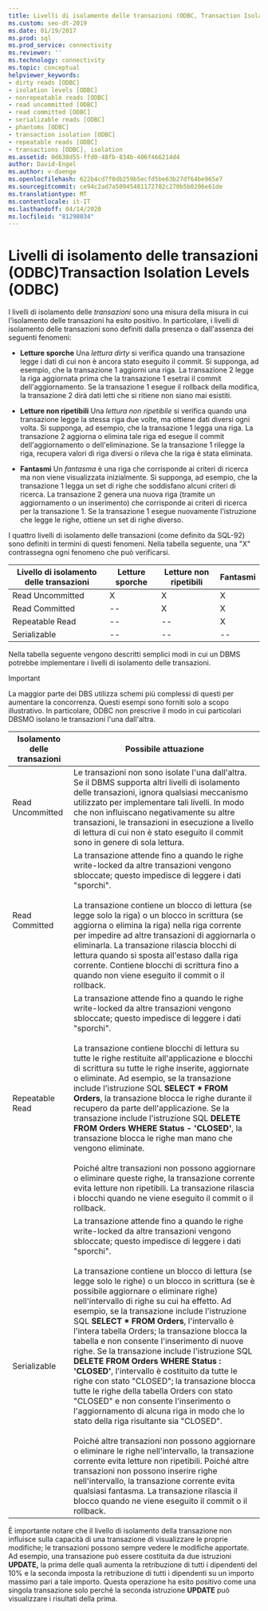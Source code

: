 ```yaml
---
title: Livelli di isolamento delle transazioni (ODBC, Transaction Isolation Levels) Documenti Microsoft
ms.custom: seo-dt-2019
ms.date: 01/19/2017
ms.prod: sql
ms.prod_service: connectivity
ms.reviewer: ''
ms.technology: connectivity
ms.topic: conceptual
helpviewer_keywords:
- dirty reads [ODBC]
- isolation levels [ODBC]
- nonrepeatable reads [ODBC]
- read uncommitted [ODBC]
- read committed [ODBC]
- serializable reads [ODBC]
- phantoms [ODBC]
- transaction isolation [ODBC]
- repeatable reads [ODBC]
- transactions [ODBC], isolation
ms.assetid: 0d638d55-ffd0-48fb-834b-406f466214d4
author: David-Engel
ms.author: v-daenge
ms.openlocfilehash: 622b4cd7f0db259b5ecfd5be63b27df64be965e7
ms.sourcegitcommit: ce94c2ad7a50945481172782c270b5b0206e61de
ms.translationtype: MT
ms.contentlocale: it-IT
ms.lasthandoff: 04/14/2020
ms.locfileid: "81298034"
---
```

# <a name="transaction-isolation-levels-odbc"></a>Livelli di isolamento delle transazioni (ODBC)Transaction Isolation Levels (ODBC)
I livelli di isolamento delle *transazioni* sono una misura della misura in cui l'isolamento delle transazioni ha esito positivo. In particolare, i livelli di isolamento delle transazioni sono definiti dalla presenza o dall'assenza dei seguenti fenomeni:  
  
-   **Letture sporche** Una *lettura dirty* si verifica quando una transazione legge i dati di cui non è ancora stato eseguito il commit. Si supponga, ad esempio, che la transazione 1 aggiorni una riga. La transazione 2 legge la riga aggiornata prima che la transazione 1 esetrai il commit dell'aggiornamento. Se la transazione 1 esegue il rollback della modifica, la transazione 2 dirà dati letti che si ritiene non siano mai esistiti.  
  
-   **Letture non ripetibili** Una *lettura non ripetibile* si verifica quando una transazione legge la stessa riga due volte, ma ottiene dati diversi ogni volta. Si supponga, ad esempio, che la transazione 1 legga una riga. La transazione 2 aggiorna o elimina tale riga ed esegue il commit dell'aggiornamento o dell'eliminazione. Se la transazione 1 rilegge la riga, recupera valori di riga diversi o rileva che la riga è stata eliminata.  
  
-   **Fantasmi** Un *fantasma* è una riga che corrisponde ai criteri di ricerca ma non viene visualizzata inizialmente. Si supponga, ad esempio, che la transazione 1 legga un set di righe che soddisfano alcuni criteri di ricerca. La transazione 2 genera una nuova riga (tramite un aggiornamento o un inserimento) che corrisponde ai criteri di ricerca per la transazione 1. Se la transazione 1 esegue nuovamente l'istruzione che legge le righe, ottiene un set di righe diverso.  
  
 I quattro livelli di isolamento delle transazioni (come definito da SQL-92) sono definiti in termini di questi fenomeni. Nella tabella seguente, una "X" contrassegna ogni fenomeno che può verificarsi.  
  
|Livello di isolamento delle transazioni|Letture sporche|Letture non ripetibili|Fantasmi|  
|---------------------------------|-----------------|-------------------------|--------------|  
|Read Uncommitted|X|X|X|  
|Read Committed|--|X|X|  
|Repeatable Read|--|--|X|  
|Serializable|--|--|--|  
  
 Nella tabella seguente vengono descritti semplici modi in cui un DBMS potrebbe implementare i livelli di isolamento delle transazioni.  
  
> [!IMPORTANT]  
>  La maggior parte dei DBS utilizza schemi più complessi di questi per aumentare la concorrenza. Questi esempi sono forniti solo a scopo illustrativo. In particolare, ODBC non prescrive il modo in cui particolari DBSMO isolano le transazioni l'una dall'altra.  
  
|Isolamento delle transazioni|Possibile attuazione|  
|---------------------------|-----------------------------|  
|Read Uncommitted|Le transazioni non sono isolate l'una dall'altra. Se il DBMS supporta altri livelli di isolamento delle transazioni, ignora qualsiasi meccanismo utilizzato per implementare tali livelli. In modo che non influiscano negativamente su altre transazioni, le transazioni in esecuzione a livello di lettura di cui non è stato eseguito il commit sono in genere di sola lettura.|  
|Read Committed|La transazione attende fino a quando le righe write-locked da altre transazioni vengono sbloccate; questo impedisce di leggere i dati "sporchi".<br /><br /> La transazione contiene un blocco di lettura (se legge solo la riga) o un blocco in scrittura (se aggiorna o elimina la riga) nella riga corrente per impedire ad altre transazioni di aggiornarla o eliminarla. La transazione rilascia blocchi di lettura quando si sposta all'estaso dalla riga corrente. Contiene blocchi di scrittura fino a quando non viene eseguito il commit o il rollback.|  
|Repeatable Read|La transazione attende fino a quando le righe write-locked da altre transazioni vengono sbloccate; questo impedisce di leggere i dati "sporchi".<br /><br /> La transazione contiene blocchi di lettura su tutte le righe restituite all'applicazione e blocchi di scrittura su tutte le righe inserite, aggiornate o eliminate. Ad esempio, se la transazione include l'istruzione SQL **SELECT \* FROM Orders**, la transazione blocca le righe durante il recupero da parte dell'applicazione. Se la transazione include l'istruzione SQL **DELETE FROM Orders WHERE Status - 'CLOSED'**, la transazione blocca le righe man mano che vengono eliminate.<br /><br /> Poiché altre transazioni non possono aggiornare o eliminare queste righe, la transazione corrente evita letture non ripetibili. La transazione rilascia i blocchi quando ne viene eseguito il commit o il rollback.|  
|Serializable|La transazione attende fino a quando le righe write-locked da altre transazioni vengono sbloccate; questo impedisce di leggere i dati "sporchi".<br /><br /> La transazione contiene un blocco di lettura (se legge solo le righe) o un blocco in scrittura (se è possibile aggiornare o eliminare righe) nell'intervallo di righe su cui ha effetto. Ad esempio, se la transazione include l'istruzione SQL **SELECT \* FROM Orders**, l'intervallo è l'intera tabella Orders; la transazione blocca la tabella e non consente l'inserimento di nuove righe. Se la transazione include l'istruzione SQL **DELETE FROM Orders WHERE Status : 'CLOSED'**, l'intervallo è costituito da tutte le righe con stato "CLOSED"; la transazione blocca tutte le righe della tabella Orders con stato "CLOSED" e non consente l'inserimento o l'aggiornamento di alcuna riga in modo che lo stato della riga risultante sia "CLOSED".<br /><br /> Poiché altre transazioni non possono aggiornare o eliminare le righe nell'intervallo, la transazione corrente evita letture non ripetibili. Poiché altre transazioni non possono inserire righe nell'intervallo, la transazione corrente evita qualsiasi fantasma. La transazione rilascia il blocco quando ne viene eseguito il commit o il rollback.|  
  
 È importante notare che il livello di isolamento della transazione non influisce sulla capacità di una transazione di visualizzare le proprie modifiche; le transazioni possono sempre vedere le modifiche apportate. Ad esempio, una transazione può essere costituita da due istruzioni **UPDATE,** la prima delle quali aumenta la retribuzione di tutti i dipendenti del 10% e la seconda imposta la retribuzione di tutti i dipendenti su un importo massimo pari a tale importo. Questa operazione ha esito positivo come una singola transazione solo perché la seconda istruzione **UPDATE** può visualizzare i risultati della prima.
